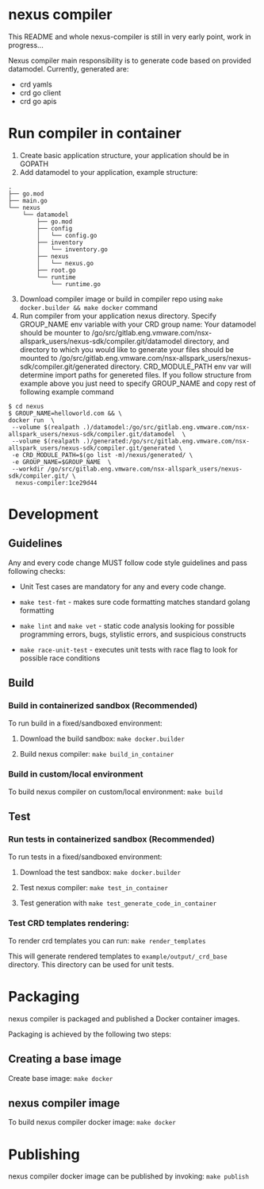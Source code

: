 # nexus compiler

This README and whole nexus-compiler is still in very early point, work in progress...

Nexus compiler main responsibility is to generate code based on provided datamodel. Currently, generated are:
- crd yamls
- crd go client
- crd go apis

# Run compiler in container
1. Create basic application structure, your application should be in GOPATH
2. Add datamodel to your application, example structure:
```
.
├── go.mod
├── main.go
└── nexus
    └── datamodel
        ├── go.mod
        ├── config
        │   └── config.go
        ├── inventory
        │   └── inventory.go
        ├── nexus
        │   └── nexus.go
        ├── root.go
        └── runtime
            └── runtime.go
```
3. Download compiler image or build in compiler repo using `make docker.builder && make docker` command
4. Run compiler from your application nexus directory. Specify GROUP_NAME env variable with your CRD group name:
Your datamodel should be mounter to /go/src/gitlab.eng.vmware.com/nsx-allspark_users/nexus-sdk/compiler.git/datamodel directory, and directory to
which you would like to generate your files should be mounted to /go/src/gitlab.eng.vmware.com/nsx-allspark_users/nexus-sdk/compiler.git/generated
directory. CRD_MODULE_PATH env var will determine import paths for genereted files.
If you follow structure from example above you just need to specify GROUP_NAME and copy rest of following example
command
```
$ cd nexus
$ GROUP_NAME=helloworld.com && \
docker run  \
 --volume $(realpath .)/datamodel:/go/src/gitlab.eng.vmware.com/nsx-allspark_users/nexus-sdk/compiler.git/datamodel  \
 --volume $(realpath .)/generated:/go/src/gitlab.eng.vmware.com/nsx-allspark_users/nexus-sdk/compiler.git/generated \
 -e CRD_MODULE_PATH=$(go list -m)/nexus/generated/ \
 -e GROUP_NAME=$GROUP_NAME  \
 --workdir /go/src/gitlab.eng.vmware.com/nsx-allspark_users/nexus-sdk/compiler.git/ \
  nexus-compiler:1ce29d44
```


# Development
## Guidelines

Any and every code change MUST follow code style guidelines and pass following checks:

- Unit Test cases are mandatory for any and every code change.

- `make test-fmt` - makes sure code formatting matches standard golang formatting

- `make lint` and `make vet` - static code analysis looking for possible programming errors, bugs, stylistic errors, and suspicious constructs

- `make race-unit-test` - executes unit tests with race flag to look for possible race conditions

## Build
### Build in containerized sandbox (Recommended)

To run build in a fixed/sandboxed environment:

1. Download the build sandbox: `make docker.builder`

2. Build nexus compiler: `make build_in_container`

### Build in custom/local environment

To build nexus compiler on custom/local environment: `make build`

## Test
### Run tests in containerized sandbox (Recommended)

To run tests in a fixed/sandboxed environment:

1. Download the test sandbox: `make docker.builder`

2. Test nexus compiler: `make test_in_container`

4. Test generation with `make test_generate_code_in_container`

### Test CRD templates rendering:

To render crd templates you can run:
`make render_templates`

This will generate rendered templates to `example/output/_crd_base` directory. This directory can be used for unit tests.

# Packaging

nexus compiler is packaged and published a Docker container images.

Packaging is achieved by the following two steps:
## Creating a base image

Create base image: `make docker`


## nexus compiler image

To build nexus compiler docker image: `make docker`

# Publishing

nexus compiler docker image can be published by invoking: `make publish`
